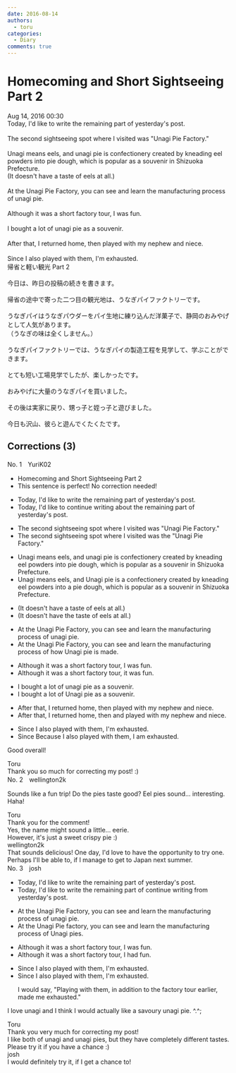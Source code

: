 ```yaml
---
date: 2016-08-14
authors:
  - toru
categories:
  - Diary
comments: true
---
```


# Homecoming and Short Sightseeing Part 2
<div class="date">Aug 14, 2016 00:30</div>
<div id="post"><div id="body_show_ori">
Today, I'd like to write the remaining part of yesterday's post.<br/><br/>The second sightseeing spot where I visited was "Unagi Pie Factory."<br/><br/>Unagi means eels, and unagi pie is confectionery created by kneading eel powders into pie dough, which is popular as a souvenir in Shizuoka Prefecture.<br/>(It doesn't have a taste of eels at all.)<br/><br/>At the Unagi Pie Factory, you can see and learn the manufacturing process of unagi pie.<br/><br/>Although it was a short factory tour, I was fun.<br/><br/>I bought a lot of unagi pie as a souvenir.<br/><br/>After that, I returned home, then played with my nephew and niece.<br/><br/>Since I also played with them, I'm exhausted.
</div></div>

<!-- more -->

<div id="post_ja"><div id="body_show_mo">
帰省と軽い観光 Part 2<br/><br/>今日は、昨日の投稿の続きを書きます。<br/><br/>帰省の途中で寄った二つ目の観光地は、うなぎパイファクトリーです。<br/><br/>うなぎパイはうなぎパウダーをパイ生地に練り込んだ洋菓子で、静岡のおみやげとして人気があります。<br/>（うなぎの味は全くしません。）<br/><br/>うなぎパイファクトリーでは、うなぎパイの製造工程を見学して、学ぶことができます。<br/><br/>とても短い工場見学でしたが、楽しかったです。<br/><br/>おみやげに大量のうなぎパイを買いました。<br/><br/>その後は実家に戻り、甥っ子と姪っ子と遊びました。<br/><br/>今日も沢山、彼らと遊んでくたくたです。
</div></div>

## Corrections (3)
<div id="block"><div class="first_name"> No. 1　<span class="just_name">YuriK02</span></div><div id="block2">
<ul class="correction_field">
<li class="incorrect">Homecoming and Short Sightseeing Part 2</li>
<li class="corrected perfect">This sentence is perfect! No correction needed!</li>
</ul>
<ul class="correction_field">
<li class="incorrect">Today, I'd like to write the remaining part of yesterday's post.</li>
<li class="corrected correct">
Today, I'd like to <span class="f_blue">continue </span>writ<span class="f_blue">ing</span> <span class="f_blue">about </span>the remaining part of yesterday's post.
</li>
</ul>
<ul class="correction_field">
<li class="incorrect">The second sightseeing spot where I visited was "Unagi Pie Factory."</li>
<li class="corrected correct">
The second sightseeing spot <span class="f_red"><span class="sline">where</span></span> I visited was <span class="f_blue">the</span> "Unagi Pie Factory."
</li>
</ul>
<ul class="correction_field">
<li class="incorrect">Unagi means eels, and unagi pie is confectionery created by kneading eel powders into pie dough, which is popular as a souvenir in Shizuoka Prefecture.</li>
<li class="corrected correct">
Unagi means eels, and <span class="f_blue">U</span>nagi pie is <span class="f_blue">a</span> confectionery created by kneading eel powders into <span class="f_blue">a</span> pie dough, which is popular as a souvenir in Shizuoka Prefecture.
</li>
</ul>
<ul class="correction_field">
<li class="incorrect">(It doesn't have a taste of eels at all.)</li>
<li class="corrected correct">
(It doesn't have <span class="f_blue">the</span> taste of eels at all.)
</li>
</ul>
<ul class="correction_field">
<li class="incorrect">At the Unagi Pie Factory, you can see and learn the manufacturing process of unagi pie.</li>
<li class="corrected correct">
At <span class="f_red"><span class="sline">the</span></span> Unagi Pie Factory, you can see and learn the manufacturing process of <span class="f_blue">how Unagi pie is made</span>.
</li>
</ul>
<ul class="correction_field">
<li class="incorrect">Although it was a short factory tour, I was fun.</li>
<li class="corrected correct">
Although it was a short factory tour, <span class="f_blue">it</span> was fun.
</li>
</ul>
<ul class="correction_field">
<li class="incorrect">I bought a lot of unagi pie as a souvenir.</li>
<li class="corrected correct">
I bought a lot of <span class="f_blue">U</span>nagi pie as a souvenir.
</li>
</ul>
<ul class="correction_field">
<li class="incorrect">After that, I returned home, then played with my nephew and niece.</li>
<li class="corrected correct">
After that, I returned home, <span class="f_red"><span class="sline">then</span></span> <span class="f_blue">and </span>played with my nephew and niece.
</li>
</ul>
<ul class="correction_field">
<li class="incorrect">Since I also played with them, I'm exhausted.</li>
<li class="corrected correct">
<span class="f_red"><span class="sline">Since</span></span> <span class="f_blue">Because </span>I also played with them, I <span class="f_blue">am</span> exhausted.
</li>
</ul>
<p class="comment_small">
 Good overall!
</p>

</div><div class="name"><span class="just_name">Toru</span><br>
Thank you so much for correcting my post! :)
</div>
</div>
<div id="block"><div class="first_name"> No. 2　<span class="just_name">wellington2k</span></div><div id="block2">
<p class="comment_small">
 Sounds like a fun trip! Do the pies taste good? Eel pies sound... interesting. Haha!
</p>

</div><div class="name"><span class="just_name">Toru</span><br>
Thank you for the comment!<br/>Yes, the name might sound a little... eerie.<br/>However, it's just a sweet crispy pie :)
</div>
<div class="name"><span class="just_name">wellington2k</span><br>
That sounds delicious! One day, I'd love to have the opportunity to try one. Perhaps I'll be able to, if I manage to get to Japan next summer.
</div>
</div>
<div id="block"><div class="first_name"> No. 3　<span class="just_name">josh</span></div><div id="block2">
<ul class="correction_field">
<li class="incorrect">Today, I'd like to write the remaining part of yesterday's post.</li>
<li class="corrected correct">
Today, I'd like to <span class="sline">write the remaining part of</span> <span class="f_blue">continue writing from </span>yesterday's post.
</li>
</ul>
<ul class="correction_field">
<li class="incorrect">At the Unagi Pie Factory, you can see and learn the manufacturing process of unagi pie.</li>
<li class="corrected correct">
At the <span class="sline">Unagi Pie</span> <span class="f_blue">f</span>actory, you can see and learn the manufacturing process of Unagi pie<span class="f_blue">s</span>.
</li>
</ul>
<ul class="correction_field">
<li class="incorrect">Although it was a short factory tour, I was fun.</li>
<li class="corrected correct">
Although it was a short factory tour, I <span class="f_blue">had </span>fun.
</li>
</ul>
<ul class="correction_field">
<li class="incorrect">Since I also played with them, I'm exhausted.</li>
<li class="corrected correct">
Since I <span class="sline">also</span> played with them, I'm exhausted.
<p class="correction_comment">I would say, "Playing with them, in addition to the factory tour earlier, made me exhausted."</p>
</li>
</ul>
<p class="comment_small">
 I love unagi and I think I would actually like a savoury unagi pie. ^.^;
</p>

</div><div class="name"><span class="just_name">Toru</span><br>
Thank you very much for correcting my post!<br/>I like both of unagi and unagi pies, but they have completely different tastes. Please try it if you have a chance :)
</div>
<div class="name"><span class="just_name">josh</span><br>
I would definitely try it, if I get a chance to!
</div>
</div>
